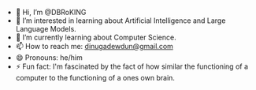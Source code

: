 - 👋 Hi, I’m @DBRoKING
- 👀 I’m interested in learning about Artificial Intelligence and Large Language Models.
- 🌱 I’m currently learning about Computer Science.
- 📫 How to reach me: dinugadewdun@gmail.com
- 😄 Pronouns: he/him
- ⚡ Fun fact: I'm fascinated by the fact of how similar the functioning of a computer to the functioning of a ones own brain.

